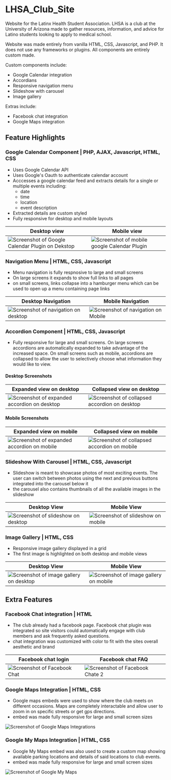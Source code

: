 # LHSA_Club_Site
Website for the Latinx Health Student Association. LHSA is a club at the University of Arizona made to gather resources, information, and advice for Latino students looking to apply to medical school.

Website was made entirely from vanilla HTML, CSS, Javascript, and PHP. It does not use any frameworks or plugins. All components are entirely custom made.

Custom components include:
- Google Calendar integration
- Accordians
- Responsive navigation menu
- Slideshow with carousel
- Image gallery

Extras include:
- Facebook chat integration
- Google Maps integration

## Feature Highlights

### Google Calendar Component | PHP, AJAX, Javascript, HTML, CSS
- Uses Google Calendar API
- Uses Google's Oauth to authenticate calendar account
- Acccesses a google calendar feed and extracts details for a single or multiple events including:
    - date
    - time
    - location
    - event description
- Extracted details are custom styled
- Fully responsive for desktop and mobile layouts

| Desktop view | Mobile view |
| ----------- | ----------- |
| ![Screenshot of Google Calendar Plugin on Dekstop](screenshots/calendar_desktop.png?) | ![Screenshot of mobile google Calendar Plugin](screenshots/calendar_mobile.png) |


### Navigation Menu | HTML, CSS, Javascript
- Menu navigation is fully respnosive to large and small screens
- On large screens it expands to show full links to all pages 
- on small screens, links collapse into a hamburger menu which can be used to open up a menu containing page links

| Desktop Navigation | Mobile Navigation |
| ----------- | ----------- |
| ![Screenshot of navigation on desktop](screenshots/navigation_desktop.png) | ![Screenshot of navigation on Mobile](screenshots/navigation_mobile.png) |


### Accordion Component | HTML, CSS, Javascript
- Fully responsive for large and small screens. On large screens accordions are automatically expanded to take advantage of the increased space. On small screens such as mobile, accordions are collapsed to allow the user to selectively choose what information they would like to view. 

#### Desktop Screenshots
| Expanded view on desktop | Collapsed view on desktop |
| ----------- | ----------- |
| ![Screenshot of expanded accordion on desktop](screenshots/accordion_desktop_expanded.png) | ![Screenshot of collapsed accordion on desktop](screenshots/accordion_desktop_collapsed.png) |


#### Mobile Screenshots
| Expanded view on mobile | Collapsed view on mobile |
| ----------- | ----------- |
| ![Screenshot of expanded accordion on mobile](screenshots/accordion_mobile_expanded.png) | ![Screenshot of collapsed accordion on mobile](screenshots/accordion_mobile_collapsed.png) |


### Slideshow With Carousel | HTML, CSS, Javascript
- Slideshow is meant to showcase photos of most exciting events. The user can switch between photos using the next and previous buttons integrated into the carousel below it
- the carousel also contains thumbnails of all the available images in the slideshow

| Desktop View | Mobile View |
| ----------- | ----------- |
| ![Screenshot of slideshow on desktop](screenshots/slideshow_desktop.png) | ![Screenshot of slideshow on mobile](screenshots/slideshow_mobile.png) |


### Image Gallery | HTML, CSS
- Responsive image gallery displayed in a grid
- The first image is highlighted on both desktop and mobile views

| Desktop View | Mobile View |
| ----------- | ----------- |
| ![Screenshot of image gallery on desktop](screenshots/gallery_desktop.png) | ![Screenshot of image gallery on mobile](screenshots/gallery_mobile.png) |


## Extra Features

### Facebook Chat integration | HTML
- The club already had a facebook page. Facebook chat plugin was integrated so site visitors could automatically engage with club members and ask frequently asked questions. 
- chat integration was customized with color to fit with the sites overall aesthetic and brand

| Facebook chat login | Facebook chat FAQ |
| ----------- | ----------- |
| ![Screenshot of Facebook Chat](screenshots/facebook_chat_1.png) | ![Screenshot of Facebook Chate 2](screenshots/facebook_chat_2.png) |


### Google Maps Integration | HTML, CSS
- Google maps embeds were used to show where the club meets on different occasions. Maps are completely interactable and allow user to zoom in on specific streets or get gps directions.
- embed was made fully responsive for large and small screen sizes

![Screenshot of Google Maps Integrations](screenshots/google_maps.png)


### Google My Maps Integration | HTML, CSS
- Google My Maps embed was also used to create a custom map showing available parking locations and details of said locations to club events.
- embed was made fully responsive for large and small screen sizes

![Screenshot of Google My Maps](screenshots/google_my_maps.png)